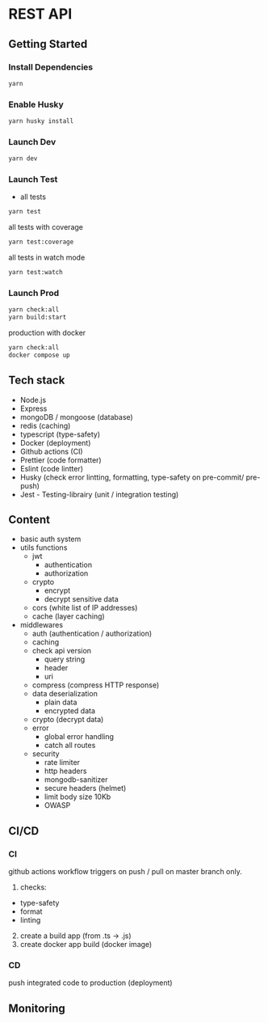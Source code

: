 # REST API

## Getting Started

### Install Dependencies

```bash
yarn
```

### Enable Husky

```bash
yarn husky install
```

### Launch Dev

```bash
yarn dev
```

### Launch Test

- all tests

```bash
yarn test
```

all tests with coverage

```bash
yarn test:coverage
```

all tests in watch mode

```bash
yarn test:watch
```

### Launch Prod

```bash
yarn check:all
yarn build:start
```

production with docker

```bash
yarn check:all
docker compose up
```

## Tech stack

- Node.js
- Express
- mongoDB / mongoose (database)
- redis (caching)
- typescript (type-safety)
- Docker (deployment)
- Github actions (CI)
- Prettier (code formatter)
- Eslint (code lintter)
- Husky (check error lintting, formatting, type-safety on pre-commit/ pre-push)
- Jest - Testing-librairy (unit / integration testing)

## Content

- basic auth system
- utils functions
  - jwt
    - authentication
    - authorization
  - crypto
    - encrypt
    - decrypt sensitive data
  - cors (white list of IP addresses)
  - cache (layer caching)
- middlewares
  - auth (authentication / authorization)
  - caching
  - check api version
    - query string
    - header
    - uri
  - compress (compress HTTP response)
  - data deserialization
    - plain data
    - encrypted data
  - crypto (decrypt data)
  - error
    - global error handling
    - catch all routes
  - security
    - rate limiter
    - http headers
    - mongodb-sanitizer
    - secure headers (helmet)
    - limit body size 10Kb
    - OWASP

## CI/CD

### CI

github actions workflow triggers on push / pull on master branch only.

1. checks:

- type-safety
- format
- linting

2. create a build app (from .ts -> .js)
3. create docker app build (docker image)

### CD

push integrated code to production (deployment)

## Monitoring
